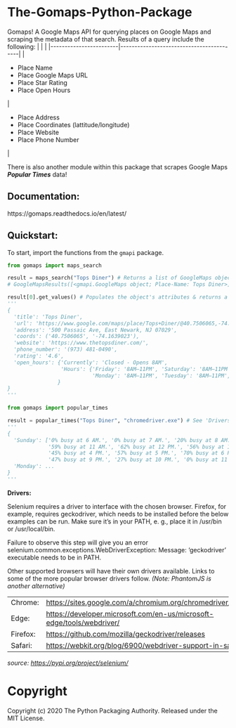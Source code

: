 # The-Gomaps-Python-Package

Gomaps! A Google Maps API for querying places on Google Maps and scraping the metadata of that search. Results of a query include the following:
|                        |                                          |
|------------------------|------------------------------------------|
| <ul><li>Place Name</li><li>Place Google Maps URL</li><li>Place Star Rating</li><li>Place Open Hours</li></ul>| <ul><li>Place Address</li><li>Place Coordinates (lattitude/longitude)</li><li>Place Website</li><li>Place Phone Number</li></ul> |

There is also another module within this package that scrapes Google Maps ___Popular Times___ data!

<h2><b>Documentation:</b></h2>
https://gomaps.readthedocs.io/en/latest/

<h2><b>Quickstart:</b></h2>

To start, import the functions from the `gmapi` package.
```python
from gomaps import maps_search

result = maps_search("Tops Diner") # Returns a list of GoogleMaps objects
# GoogleMapsResults([<gmapi.GoogleMaps object; Place-Name: Tops Diner>])

result[0].get_values() # Populates the object's attributes & returns a dictionary
'''
{
  'title': 'Tops Diner',
  'url': 'https://www.google.com/maps/place/Tops+Diner/@40.7506065,-74.1639023,17z/data=!4m2!3m1!1s0x89c2547b4ec3235b:0x7342f11f69197f92!8m2!3d40.7506065!4d-74.1639023',
  'address': '500 Passaic Ave, East Newark, NJ 07029',
  'coords': ('40.7506065', '-74.1639023'),
  'website': 'https://www.thetopsdiner.com/',
  'phone_number': '(973) 481-0490',
  'rating': '4.6',
  'open_hours': {'Currently': 'Closed - Opens 8AM',
                 'Hours': {'Friday': '8AM–11PM', 'Saturday': '8AM–11PM', 'Sunday': '8AM–11PM',
                           'Monday': '8AM–11PM', 'Tuesday': '8AM–11PM', 'Wednesday': '8AM–11PM', 'Thursday': '8AM–11PM'}
                }
}
'''

from gomaps import popular_times

result = popular_times("Tops Diner", "chromedriver.exe") # See 'Drivers' section below regarding the 'chromedriver.exe' argument
'''
{
  'Sunday': ['0% busy at 6 AM.', '0% busy at 7 AM.', '20% busy at 8 AM.', '34% busy at 9 AM.', '49% busy at 10 AM.',
             '59% busy at 11 AM.', '62% busy at 12 PM.', '56% busy at 1 PM.', '47% busy at 2 PM.', '41% busy at 3 PM.',
             '45% busy at 4 PM.', '57% busy at 5 PM.', '70% busy at 6 PM.', '74% busy at 7 PM.', '66% busy at 8 PM.',
             '47% busy at 9 PM.', '27% busy at 10 PM.', '0% busy at 11 PM.'],
  'Monday': ...
}
'''
```


**Drivers:**

Selenium requires a driver to interface with the chosen browser. Firefox, for example, requires geckodriver, which needs to be installed before the below examples can be run. Make sure it’s in your PATH, e. g., place it in /usr/bin or /usr/local/bin.

Failure to observe this step will give you an error selenium.common.exceptions.WebDriverException: Message: ‘geckodriver’ executable needs to be in PATH.

Other supported browsers will have their own drivers available. Links to some of the more popular browser drivers follow. *(Note: PhantomJS is another alternative)*

|          |                                                                       |
|----------|-----------------------------------------------------------------------|
| Chrome:  | https://sites.google.com/a/chromium.org/chromedriver/downloads        |
| Edge:    | https://developer.microsoft.com/en-us/microsoft-edge/tools/webdriver/ |
| Firefox: | https://github.com/mozilla/geckodriver/releases                       |
| Safari:  | https://webkit.org/blog/6900/webdriver-support-in-safari-10/          |

*source: https://pypi.org/project/selenium/*

# Copyright
Copyright (c) 2020 The Python Packaging Authority. Released under the MIT License.
